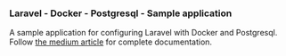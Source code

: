 ### Laravel - Docker - Postgresql - Sample application
A sample application for configuring Laravel with Docker and Postgresql. Follow [the medium article](https://medium.com/@lalsaud/laravel-docker-setup-with-postgresql-database-887311886aee) for complete documentation.